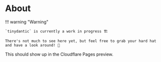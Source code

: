 # About

!!! warning "Warning"

    `tinydantic` is currently a work in progress 🏗️

    There's not much to see here yet, but feel free to grab your hard hat and have a look around! 👷

This should show up in the Cloudflare Pages preview.

